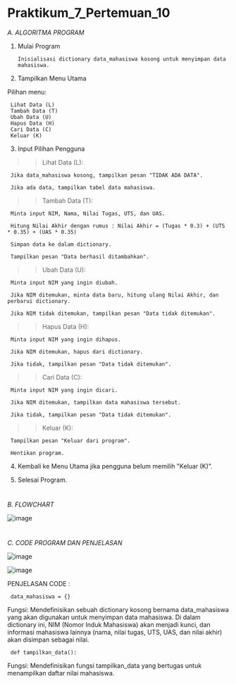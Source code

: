 # Praktikum_7_Pertemuan_10

*A. ALGORITMA PROGRAM*

1.	Mulai Program
   
        Inisialisasi dictionary data_mahasiswa kosong untuk menyimpan data mahasiswa.
  	 
2.	Tampilkan Menu Utama
   
   Pilihan menu:
   
     Lihat Data (L)
     Tambah Data (T)
     Ubah Data (U)
     Hapus Data (H)
     Cari Data (C)
     Keluar (K)
      
3. Input Pilihan Pengguna
   
>> Lihat Data (L):

     Jika data_mahasiswa kosong, tampilkan pesan "TIDAK ADA DATA".

     Jika ada data, tampilkan tabel data mahasiswa.

>> Tambah Data (T):

     Minta input NIM, Nama, Nilai Tugas, UTS, dan UAS. 
     
     Hitung Nilai Akhir dengan rumus : Nilai Akhir = (Tugas * 0.3) + (UTS * 0.35) + (UAS * 0.35)

     Simpan data ke dalam dictionary.

     Tampilkan pesan "Data berhasil ditambahkan".

>> Ubah Data (U):

     Minta input NIM yang ingin diubah.
     
     Jika NIM ditemukan, minta data baru, hitung ulang Nilai Akhir, dan perbarui dictionary.
     
     Jika NIM tidak ditemukan, tampilkan pesan "Data tidak ditemukan".

>> Hapus Data (H):

     Minta input NIM yang ingin dihapus.

     Jika NIM ditemukan, hapus dari dictionary.

     Jika tidak, tampilkan pesan "Data tidak ditemukan".

>> Cari Data (C):

     Minta input NIM yang ingin dicari.
     
     Jika NIM ditemukan, tampilkan data mahasiswa tersebut.
     
     Jika tidak, tampilkan pesan "Data tidak ditemukan".

>> Keluar (K):

     Tampilkan pesan "Keluar dari program".
     
     Hentikan program.
     
4.	Kembali ke Menu Utama jika pengguna belum memilih "Keluar (K)".
   
5.	Selesai Program.

#

*B. FLOWCHART*

![image](https://github.com/user-attachments/assets/a472a526-3507-44a6-a26e-b21983d090ae)

#

*C. CODE PROGRAM DAN PENJELASAN*

![image](https://github.com/user-attachments/assets/b2861a4c-25c2-4bf5-b954-8afd24f7ca26)

![image](https://github.com/user-attachments/assets/2987d597-baf0-4c1b-b8a6-49689d54745e)

PENJELASAN CODE : 

     data_mahasiswa = {}

Fungsi: Mendefinisikan sebuah dictionary kosong bernama data_mahasiswa yang akan digunakan untuk menyimpan data mahasiswa. Di dalam dictionary ini, NIM (Nomor Induk Mahasiswa) akan menjadi kunci, dan informasi mahasiswa lainnya (nama, nilai tugas, UTS, UAS, dan nilai akhir) akan disimpan sebagai nilai.

     def tampilkan_data():
     
Fungsi: Mendefinisikan fungsi tampilkan_data yang bertugas untuk menampilkan daftar nilai mahasiswa.     



